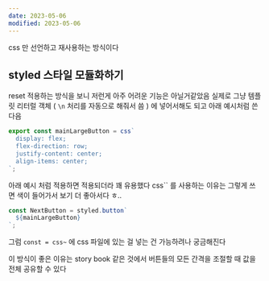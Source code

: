 ```yaml
---
date: 2023-05-06
modified: 2023-05-06
---
```


css 만 선언하고 재사용하는 방식이다

## styled 스타일 모듈화하기

reset 적용하는 방식을 보니 저런게 아주 어려운 기능은 아닐거같았음
실제로 그냥 템플릿 리터럴 객체 ( `\n` 처리를 자동으로 해줘서 씀 )
에 넣어서해도 되고 아래 예시처럼 쓴다음

```ts
export const mainLargeButton = css`
  display: flex;
  flex-direction: row;
  justify-content: center;
  align-items: center;
`;
```

아래 예시 처럼 적용하면 적용되더라 꽤 유용했다
css`` 를 사용하는 이유는 그렇게 쓰면 색이 들어가서 보기 더 좋아서다 ㅎ..

```ts
const NextButton = styled.button`
  ${mainLargeButton}
`;
```

그럼 `const = css~` 에 css 파일에 있는 걸 넣는 건 가능하려나 궁금해진다

이 방식이 좋은 이유는 story book 같은 것에서 버튼들의 모든 간격을 조절할 때 값을 전체 공유할 수 있다
